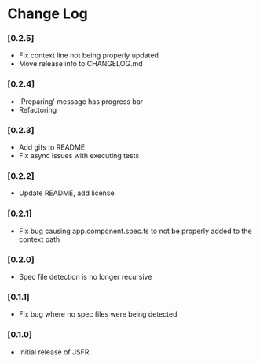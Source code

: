 # Change Log

### [0.2.5]
- Fix context line not being properly updated
- Move release info to CHANGELOG.md

### [0.2.4]
- 'Preparing' message has progress bar
- Refactoring

### [0.2.3]
- Add gifs to README
- Fix async issues with executing tests

### [0.2.2]
- Update README, add license

### [0.2.1]
- Fix bug causing app.component.spec.ts to not be properly added to the context path

### [0.2.0]
- Spec file detection is no longer recursive

### [0.1.1]
- Fix bug where no spec files were being detected

### [0.1.0]
- Initial release of JSFR.
